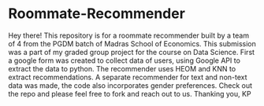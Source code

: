 # Roommate-Recommender




Hey there! This repository is for a roommate recommender built by a team of 4 from the PGDM batch of Madras School of Economics. This submission  was a part of my graded  group project for the course on Data Science. First a google form was created to collect data of users, using Google API to extract the data to python. The recommender uses HEOM and KNN to extract recommendations. A separate recommender for text and non-text data was made, the code also incorporates gender preferences. Check out the repo and please feel free to fork and reach out to us.  Thanking you, KP
